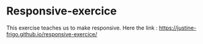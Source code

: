 # Responsive-exercice

This exercise teaches us to make responsive. Here the link : https://justine-frigo.github.io/responsive-exercice/
